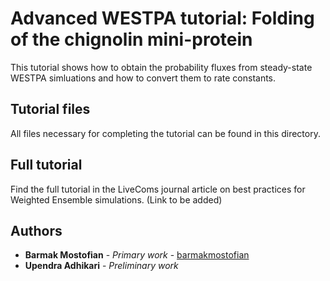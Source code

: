 # Advanced WESTPA tutorial: Folding of the chignolin mini-protein
This tutorial shows how to obtain the probability fluxes from steady-state WESTPA simluations and how to convert them to rate constants.

## Tutorial files
All files necessary for completing the tutorial can be found in this directory.

## Full tutorial 
Find the full tutorial in the LiveComs journal article on best practices for Weighted Ensemble simulations. (Link to be added)

## Authors
* **Barmak Mostofian** - *Primary work* - [barmakmostofian](https://github.com/barmakmostofian)
* **Upendra Adhikari** - *Preliminary work* 
